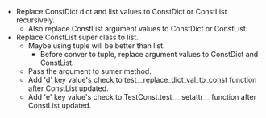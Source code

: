 - Replace ConstDict dict and list values to ConstDict or ConstList recursively.
  - Also replace ConstList argument values to ConstDict or ConstList.
- Replace ConstList super class to list.
  - Maybe using tuple will be better than list.
    - Before conver to tuple, replace argument values to ConstDict and ConstList.
  - Pass the argument to sumer method.
  - Add 'd' key value's check to test__replace_dict_val_to_const function after ConstList updated.
  - Add 'e' key value's check to TestConst.test___setattr__ function after ConstList updated.